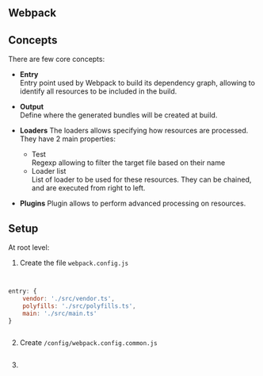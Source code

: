 ## Webpack

## Concepts

There are few core concepts:

* **Entry**  
  Entry point used by Webpack to build its dependency graph, allowing to identify all resources to be included in the build.  


* **Output**  
  Define where the generated bundles will be created at build.  

* **Loaders**
  The loaders allows specifying how resources are processed. They have 2 main properties:
  * Test  
    Regexp allowing to filter the target file based on their name
  * Loader list  
    List of loader to be used for these resources. They can be chained, and are executed from right to left.

* **Plugins**
  Plugin allows to perform advanced processing on resources.


## Setup

At root level:

1. Create the file `webpack.config.js`
```javascript


entry: {
    vendor: './src/vendor.ts',
    polyfills: './src/polyfills.ts',
    main: './src/main.ts'
}



```

2. Create `/config/webpack.config.common.js`
```javascript

```
3. 
